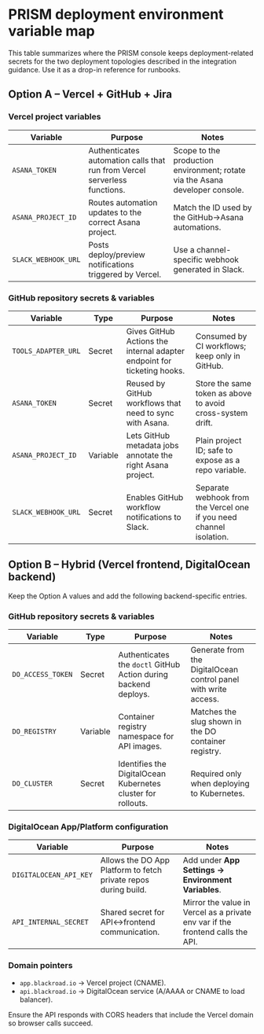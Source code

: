 # PRISM deployment environment variable map

This table summarizes where the PRISM console keeps deployment-related secrets for the two deployment topologies described in the integration guidance. Use it as a drop-in reference for runbooks.

## Option A – Vercel + GitHub + Jira

### Vercel project variables

| Variable | Purpose | Notes |
| --- | --- | --- |
| `ASANA_TOKEN` | Authenticates automation calls that run from Vercel serverless functions. | Scope to the production environment; rotate via the Asana developer console. |
| `ASANA_PROJECT_ID` | Routes automation updates to the correct Asana project. | Match the ID used by the GitHub→Asana automations. |
| `SLACK_WEBHOOK_URL` | Posts deploy/preview notifications triggered by Vercel. | Use a channel-specific webhook generated in Slack. |

### GitHub repository secrets & variables

| Variable | Type | Purpose | Notes |
| --- | --- | --- | --- |
| `TOOLS_ADAPTER_URL` | Secret | Gives GitHub Actions the internal adapter endpoint for ticketing hooks. | Consumed by CI workflows; keep only in GitHub. |
| `ASANA_TOKEN` | Secret | Reused by GitHub workflows that need to sync with Asana. | Store the same token as above to avoid cross-system drift. |
| `ASANA_PROJECT_ID` | Variable | Lets GitHub metadata jobs annotate the right Asana project. | Plain project ID; safe to expose as a repo variable. |
| `SLACK_WEBHOOK_URL` | Secret | Enables GitHub workflow notifications to Slack. | Separate webhook from the Vercel one if you need channel isolation. |

## Option B – Hybrid (Vercel frontend, DigitalOcean backend)

Keep the Option A values and add the following backend-specific entries.

### GitHub repository secrets & variables

| Variable | Type | Purpose | Notes |
| --- | --- | --- | --- |
| `DO_ACCESS_TOKEN` | Secret | Authenticates the `doctl` GitHub Action during backend deploys. | Generate from the DigitalOcean control panel with write access. |
| `DO_REGISTRY` | Variable | Container registry namespace for API images. | Matches the slug shown in the DO container registry. |
| `DO_CLUSTER` | Secret | Identifies the DigitalOcean Kubernetes cluster for rollouts. | Required only when deploying to Kubernetes. |

### DigitalOcean App/Platform configuration

| Variable | Purpose | Notes |
| --- | --- | --- |
| `DIGITALOCEAN_API_KEY` | Allows the DO App Platform to fetch private repos during build. | Add under **App Settings → Environment Variables**. |
| `API_INTERNAL_SECRET` | Shared secret for API↔frontend communication. | Mirror the value in Vercel as a private env var if the frontend calls the API. |

### Domain pointers

- `app.blackroad.io` → Vercel project (CNAME).
- `api.blackroad.io` → DigitalOcean service (A/AAAA or CNAME to load balancer).

Ensure the API responds with CORS headers that include the Vercel domain so browser calls succeed.
